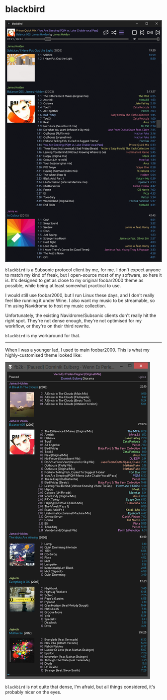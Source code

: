 # blackbird

![blackbird as of 2025-09-18](./docs/2025-09-18.png)

`blackbird` is a Subsonic protocol client by me, for me. I don't expect anyone to match my kind of freak, but I open-source most of my software, so here it is. It's designed to get as close to my original foobar2000 theme as possible, while being at least somewhat practical to use.

I would still use foobar2000, but I run Linux these days, and I don't really feel like running it under Wine. I also want my music to be streamable, so I'm using Navidrome to host my music collection.

Unfortunately, the existing Navidrome/Subsonic clients don't really hit the right spot. They're not dense enough, they're not optimised for my workflow, or they're on their third rewrite.

`blackbird` is my workaround for that.

---

When I was a younger lad, I used to main foobar2000. This is what my highly-customised theme looked like:

![foobar2000 theme](./docs/fb2k.png)

`blackbird` is not quite that dense, I'm afraid, but all things considered, it's probably nicer on the eyes.

